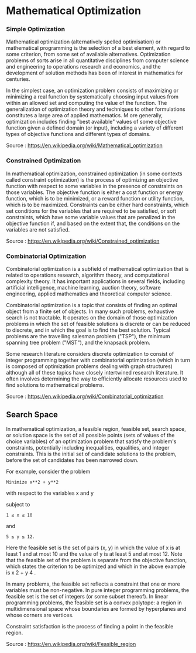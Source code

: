 # Mathematical Optimization

### Simple Optimization

Mathematical optimization (alternatively spelled optimisation) or mathematical programming is the selection of a best element, 
with regard to some criterion, from some set of available alternatives. Optimization problems of sorts arise in all quantitative 
disciplines from computer science and engineering to operations research and economics, and the development of solution methods 
has been of interest in mathematics for centuries.

In the simplest case, an optimization problem consists of maximizing or minimizing a real function by systematically choosing 
input values from within an allowed set and computing the value of the function. The generalization of optimization theory and 
techniques to other formulations constitutes a large area of applied mathematics. M
ore generally, optimization includes finding "best available" values of some objective function given a defined domain (or input), 
including a variety of different types of objective functions and different types of domains.
    
Source : https://en.wikipedia.org/wiki/Mathematical_optimization 

### Constrained Optimization

In mathematical optimization, constrained optimization (in some contexts called constraint optimization) is the process 
of optimizing an objective function with respect to some variables in the presence of constraints on those variables. 
The objective function is either a cost function or energy function, which is to be minimized, or a reward function or 
utility function, which is to be maximized. Constraints can be either hard constraints, which set conditions for the 
variables that are required to be satisfied, or soft constraints, which have some variable values that are penalized 
in the objective function if, and based on the extent that, the conditions on the variables are not satisfied. 
    
Source :  https://en.wikipedia.org/wiki/Constrained_optimization

### Combinatorial Optimization

Combinatorial optimization is a subfield of mathematical optimization that is related to operations research, 
algorithm theory, and computational complexity theory. It has important applications in several fields, 
including artificial intelligence, machine learning, auction theory, software engineering,
applied mathematics and theoretical computer science.

Combinatorial optimization is a topic that consists of finding an optimal object from a finite set of objects. 
In many such problems, exhaustive search is not tractable. It operates on the domain of those optimization 
problems in which the set of feasible solutions is discrete or can be reduced to discrete, 
and in which the goal is to find the best solution. Typical problems are the travelling salesman problem ("TSP"), 
the minimum spanning tree problem ("MST"), and the knapsack problem.

Some research literature considers discrete optimization to consist of integer programming together 
with combinatorial optimization (which in turn is composed of optimization problems dealing with graph structures) 
although all of these topics have closely intertwined research literature. 
It often involves determining the way to efficiently allocate resources used to find solutions to mathematical problems. 
    
Source : https://en.wikipedia.org/wiki/Combinatorial_optimization

## Search Space

In mathematical optimization, a feasible region, feasible set, search space, or solution space is the set of all possible points 
(sets of values of the choice variables) of an optimization problem that satisfy the problem's constraints, 
potentially including inequalities, equalities, and integer constraints. 
This is the initial set of candidate solutions to the problem, before the set of candidates has been narrowed down.

For example, consider the problem

    Minimize x**2 + y**2

with respect to the variables x  and y 

subject to

    1 ≤ x ≤ 10 

and

    5 ≤ y ≤ 12.

Here the feasible set is the set of pairs (x, y) in which the value of x is at least 1 and at most 10 and the 
value of y is at least 5 and at most 12. Note that the feasible set of the problem is separate from the objective function,
which states the criterion to be optimized and which in the above example is x 2 + y 4 .

In many problems, the feasible set reflects a constraint that one or more variables must be non-negative. 
In pure integer programming problems, the feasible set is the set of integers (or some subset thereof). 
In linear programming problems, the feasible set is a convex polytope: a region in multidimensional space whose boundaries are formed 
by hyperplanes and whose corners are vertices.

Constraint satisfaction is the process of finding a point in the feasible region.
    
Source : https://en.wikipedia.org/wiki/Feasible_region
